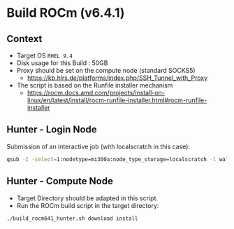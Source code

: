 # Build ROCm (v6.4.1)

## Context
- Target OS `RHEL 9.4`
- Disk usage  for this Build : 50GB
- Proxy should be set on the compute node (standard SOCKS5)
  -  https://kb.hlrs.de/platforms/index.php/SSH_Tunnel_with_Proxy
- The script is based on the Runfile installer mechanism
  -  https://rocm.docs.amd.com/projects/install-on-linux/en/latest/install/rocm-runfile-installer.html#rocm-runfile-installer
  

## Hunter - Login Node
Submission of an interactive job (with localscratch in this case):

``` bash
qsub -I -select=1:nodetype=mi300a:node_type_storage=localscratch -l walltime=02:00:00
```

## Hunter - Compute Node

- Target Directory should be adapted in this script.
- Run the ROCm build script in the target directory:

``` bash
./build_rocm641_hunter.sh download install
```




  
